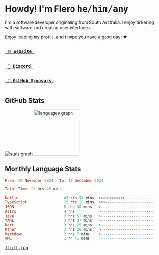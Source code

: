 # Howdy! I'm Flero <kbd>he/him/any</kbd>

I'm a software developer originating from South Australia. I enjoy tinkering with software and creating user interfaces.

Enjoy reading my profile, and I hope you have a good day! :heart:

<a href="https://flero.dev/">
    <kbd>
        <br>
        &nbsp;🌐 <strong>Website</strong>&nbsp;
        <br>
        <br>
    </kbd>
</a>

<a href="https://discord.com/users/1059375676769189938">
    <kbd>
        <br>
        &nbsp;💬 <strong>Discord</strong>&nbsp;
        <br>
        <br>
    </kbd>
</a>

<a href="https://github.com/sponsors/flerouwu">
    <kbd>
        <br>
        &nbsp;🩷 <strong>GitHub Sponsors</strong>&nbsp;
        <br>
        <br>
    </kbd>
</a>

## GitHub Stats
<!-- <p> allows it to be shown side-by-side -->
<div>
  <img src="https://github-readme-stats.vercel.app/api?hide_title=true&hide_rank=false&show_icons=true&include_all_commits=true&count_private=true&disable_animations=true&theme=github_dark&locale=en&hide_border=true&username=flerouwu" alt="stats graph"  />
  <img src="https://github-readme-stats.vercel.app/api/top-langs?locale=en&hide_title=false&langs_count=5&theme=github_dark&hide_border=true&username=flerouwu&layout=compact" alt="languages graph" height="150"  />
</div>

## Monthly Language Stats

<!--START_SECTION:waka-->

```haskell
From: 10 November 2024 - To: 10 December 2024

Total Time: 94 hrs 45 mins

Kotlin                     45 hrs 54 mins  >>>>>>>>>>>>-------------   46.80 %
TypeScript                 15 hrs 28 mins  >>>>---------------------   15.78 %
JSON                       5 hrs 38 mins   >------------------------   05.75 %
Astro                      4 hrs           >------------------------   04.09 %
Java                       3 hrs 57 mins   >------------------------   04.03 %
YAML                       3 hrs 37 mins   >------------------------   03.70 %
Dart                       3 hrs 29 mins   >------------------------   03.56 %
Other                      3 hrs 20 mins   >------------------------   03.40 %
Markdown                   2 hrs 7 mins    >------------------------   02.17 %
XML                        1 hr 41 mins    -------------------------   01.72 %
```

<!--END_SECTION:waka-->

<a href="https://raw.githubusercontent.com/flerouwu/flerouwu/main/fluff.jpg">
  <kbd>fluff.jpg</kbd>
</a>
